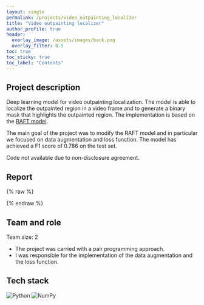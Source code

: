 ```yaml
---
layout: single
permalink: /projects/video_outpainting_localizer
title: "Video outpainting localizer"
author_profile: true
header:
  overlay_image: /assets/images/back.png
  overlay_filter: 0.5
toc: true
toc_sticky: true
toc_label: "Contents"
---
```


<!-- ### [ Apr. 2023 - Sep. 2023 ] -->

## Project description

Deep learning model for video outpainting localization. The model is able to localize the outpainted region in a video frame and to generate a binary mask that highlights the outpainted region. The implementation is based on the [RAFT model](https://arxiv.org/pdf/2003.12039.pdf). 

The main goal of the project was to modify the RAFT model and in particular we focused on data augmentation and loss function. The model has achieved a F1 score of 0.786 on the test set.

Code not available due to non-disclosure agreement.

## Report

{% raw %}
<center>  
  <a href="/projects/reports/video_outpainting_localizer.pdf" target="_blank" class="btn"><i class="fa fa-file-pdf-o" style="font-size: 42px;"></i></a>
</center>
{% endraw %}


## Team and role

Team size: 2

+ The project was carried with a pair programming approach. <br>
+ I was responsible for the implementation of the data augmentation and the loss function. <br>

## Tech stack
![Python](https://img.shields.io/badge/Python-FFD43B?style=for-the-badge&logo=python&logoColor=blue)
![NumPy](https://img.shields.io/badge/Numpy-777BB4?style=for-the-badge&logo=numpy&logoColor=white) 

